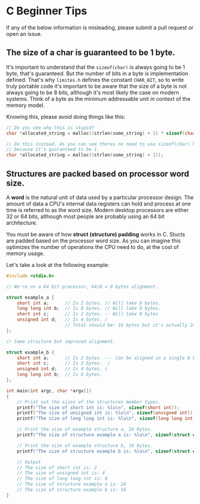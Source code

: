 # C Beginner Tips

If any of the below information is misleading, please submit a pull request or
open an issue.

## The size of a char is guaranteed to be 1 byte.

It's important to understand that the `sizeof(char)` is always going to be 1
byte, that's guaranteed. But the number of bits in a byte is implementation
defined. That's why `limites.h` defines the constant `CHAR_BIT`, so to write
truly portable code it's important to be aware that the size of a byte is not
always going to be 8 bits, although it's most likely the case on modern
systems. Think of a byte as the minimum addressable unit in context of the
memory model.

Knowing this, please avoid doing things like this:

```C
// Do you see why this is stupid?
char *allocated_string = malloc((strlen(some_string) + 1) * sizeof(char));

// Do this instead. As you can see theres no need to use sizeof(char) here,
// because it's guaranteed to be 1.
char *allocated_string = malloc((strlen(some_string) + 1));
```

## Structures are packed based on processor word size.

A **word** is the natural unit of data used by a particular processor design.
The amount of data a CPU's internal data registers can hold and process at one
time is referred to as the word size. Modern desktop processors are either 32
or 64 bits, although most people are probably using an 64 bit architecture.

You must be aware of how **struct (structure) padding** works in C. Stucts are
padded based on the processor word size. As you can imagine this optimizes the
number of operations the CPU need to do, at the cost of memory usage.

Let's take a look at the following example:

```C
#include <stdio.h>

// We're on a 64 bit processor, 64/8 = 8 bytes alignment.

struct example_a {
    short int a;      // Is 2 bytes. // Will take 8 bytes.
    long long int b;  // Is 8 bytes. // Will take 8 bytes.
    short int c;      // Is 2 bytes. -- Will take 8 bytes
    unsigned int d;   // Is 4 bytes. /
                      // Total should be: 16 bytes but it's actually 24 bytes.
};

// Same structure but improved alignment.

struct example_b {
    short int a;      // Is 2 bytes. --- Can be aligned in a single 8 bytes.
    short int c;      // Is 2 bytes.  /
    unsigned int d;   // Is 4 bytes. /
    long long int b;  // Is 8 bytes.
};

int main(int argc, char *argv[])
{
    // Print out the sizes of the structures member types.
    printf("The size of short int is: %lu\n", sizeof(short int));
    printf("The size of unsigned int is: %lu\n", sizeof(unsigned int));
    printf("The size of long long int is: %lu\n", sizeof(long long int));

    // Print the size of example structure a, 24 bytes.
    printf("The size of structure example a is: %lu\n", sizeof(struct example_a));

    // Print the size of example structure b, 16 bytes.
    printf("The size of structure example b is: %lu\n", sizeof(struct example_b));

    // Output
    // The size of short int is: 2
    // The size of unsigned int is: 4
    // The size of long long int is: 8
    // The size of structure example a is: 24
    // The size of structure example b is: 16
}
```
